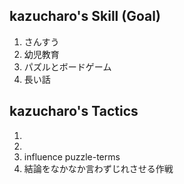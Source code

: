 ## kazucharo's Skill (Goal)

1. さんすう
2. 幼児教育
3. パズルとボードゲーム
4. 長い話


## kazucharo's Tactics

1. 
2. 
3. influence puzzle-terms
4. 結論をなかなか言わずじれさせる作戦
